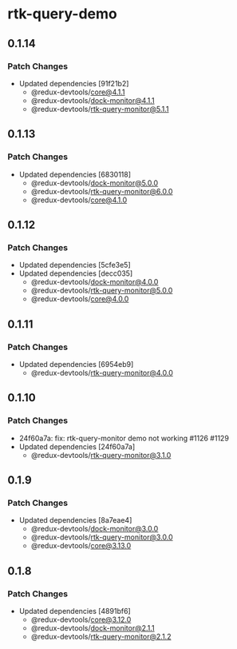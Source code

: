# rtk-query-demo

## 0.1.14

### Patch Changes

- Updated dependencies [91f21b2]
  - @redux-devtools/core@4.1.1
  - @redux-devtools/dock-monitor@4.1.1
  - @redux-devtools/rtk-query-monitor@5.1.1

## 0.1.13

### Patch Changes

- Updated dependencies [6830118]
  - @redux-devtools/dock-monitor@5.0.0
  - @redux-devtools/rtk-query-monitor@6.0.0
  - @redux-devtools/core@4.1.0

## 0.1.12

### Patch Changes

- Updated dependencies [5cfe3e5]
- Updated dependencies [decc035]
  - @redux-devtools/dock-monitor@4.0.0
  - @redux-devtools/rtk-query-monitor@5.0.0
  - @redux-devtools/core@4.0.0

## 0.1.11

### Patch Changes

- Updated dependencies [6954eb9]
  - @redux-devtools/rtk-query-monitor@4.0.0

## 0.1.10

### Patch Changes

- 24f60a7a: fix: rtk-query-monitor demo not working #1126 #1129
- Updated dependencies [24f60a7a]
  - @redux-devtools/rtk-query-monitor@3.1.0

## 0.1.9

### Patch Changes

- Updated dependencies [8a7eae4]
  - @redux-devtools/dock-monitor@3.0.0
  - @redux-devtools/rtk-query-monitor@3.0.0
  - @redux-devtools/core@3.13.0

## 0.1.8

### Patch Changes

- Updated dependencies [4891bf6]
  - @redux-devtools/core@3.12.0
  - @redux-devtools/dock-monitor@2.1.1
  - @redux-devtools/rtk-query-monitor@2.1.2
